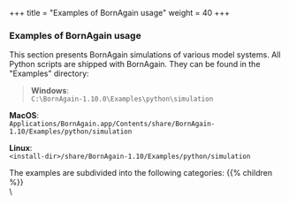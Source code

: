 +++
title = "Examples of BornAgain usage"
weight = 40
+++

### Examples of BornAgain usage

This section presents BornAgain simulations of various model systems. All Python scripts are shipped with BornAgain. They can be found in the "Examples" directory:

> **Windows**:  
`C:\BornAgain-1.10.0\Examples\python\simulation`  
>  
 **MacOS**:  
`Applications/BornAgain.app/Contents/share/BornAgain-1.10/Examples/python/simulation`  
>  
 **Linux**:  
`<install-dir>/share/BornAgain-1.10/Examples/python/simulation`

The examples are subdivided into the following categories:
{{% children %}}
\
\ 


